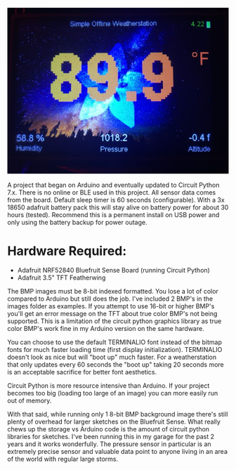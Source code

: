 ![](https://raw.githubusercontent.com/DJDevon3/CircuitPython/main/Simple_Offline_Weatherstation/TFT_Output_Example3.jpg)

A project that began on Arduino and eventually updated to Circuit Python 7.x. There is no online or BLE used in this project. All sensor data comes from the board. Default sleep timer is 60 seconds (configurable). With a 3x 18650 adafruit battery pack this will stay alive on battery power for about 30 hours (tested). Recommend this is a permanent install on USB power and only using the battery backup for power outage.

# Hardware Required:
- Adafruit NRF52840 Bluefruit Sense Board (running Circuit Python)
- Adafruit 3.5" TFT Featherwing

The BMP images must be 8-bit indexed formatted. You lose a lot of color compared to Arduino but still does the job. I've included 2 BMP's in the images folder as examples. If you attempt to use 16-bit or higher BMP's you'll get an error message on the TFT about true color BMP's not being supported. This is a limitation of the circuit python graphics library as true color BMP's work fine in my Arduino version on the same hardware. 

You can choose to use the default TERMINALIO font instead of the bitmap fonts for much faster loading time (first display initialization). TERMINALIO doesn't look as nice but will "boot up" much faster. For a weatherstation that only updates every 60 seconds the "boot up" taking 20 seconds more is an acceptable sacrifice for better font aesthetics.

Circuit Python is more resource intensive than Arduino. If your project becomes too big (loading too large of an image) you can more easily run out of memory. 

With that said, while running only 1 8-bit BMP background image there's still plenty of overhead for larger sketches on the Bluefruit Sense. What really chews up the storage vs Arduino code is the amount of circuit python libraries for sketches. I've been running this in my garage for the past 2 years and it works wonderfully. The pressure sensor in particular is an extremely precise sensor and valuable data point to anyone living in an area of the world with regular large storms.
